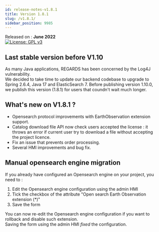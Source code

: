 ```yaml
---
id: release-notes-v1.8.1
title: Version 1.8.1
slug: /v1.8.1/
sidebar_position: 9985
---
```


Released on : **June 2022**  
[![License: GPL v3](https://img.shields.io/badge/License-GPLv3-blue.svg)](https://www.gnu.org/licenses/gpl-3.0)

## Last stable version before V1.10

As many Java applications, REGARDS has been concerned by the Log4J vulnerability.  
We decided to take time to update our backend codebase to upgrade to Spring 2.6.4, Java 17 and ElasticSearch 7.
Before publishing version 1.10.0, we publish this version (1.8.1) for users that coundn't wait much longer.

## What's new on V1.8.1 ?

- Opensearch protocol improvements with EarthObservation extension support.
- Catalog download file API now check users accepted the license : it throws an error if current user try to download a file without accepting the project licence.
- Fix an issue that prevents order processing.
- Several HMI improvements and bug fix.

## Manual opensearch engine migration

If you already have configured an Opensearch engine on your project, you need to :

1. Edit the Opensearch engine configuration using the admin HMI
1. Tick the checkbox of the attribute "Open search Earth Observation extension (*)"
1. Save the form

You can now re-edit the Opensearch engine configuration if you want to rollback and disable such extension.  
Saving the form using the admin HMI *fixed* the configuration.
